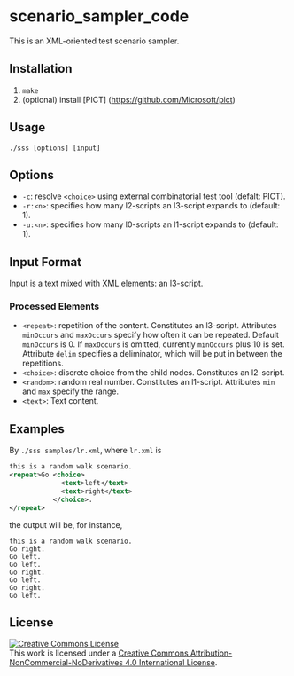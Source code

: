 # scenario_sampler_code
This is an XML-oriented test scenario sampler.

## Installation
1. `make`
2. (optional) install [PICT] (https://github.com/Microsoft/pict)

## Usage
`./sss [options] [input]`

## Options
- `-c`: resolve `<choice>` using external combinatorial test tool (defalt: PICT).
- `-r:<n>`: specifies how many l2-scripts an l3-script expands to (default: 1).
- `-u:<n>`: specifies how many l0-scripts an l1-script expands to (default: 1).

## Input Format
Input is a text mixed with XML elements: an l3-script.

### Processed Elements
- `<repeat>`:
  repetition of the content. Constitutes an l3-script.
  Attributes `minOccurs` and `maxOccurs` specify how often it can be repeated.
  Default `minOccurs` is 0. If `maxOccurs` is omitted, currently `minOccurs` plus 10 is set.
  Attribute `delim` specifies a deliminator, which will be put in between the repetitions.
- `<choice>`: discrete choice from the child nodes. Constitutes an l2-script.
- `<random>`:
  random real number. Constitutes an l1-script.
  Attributes `min` and `max` specify the range.
- `<text>`: Text content.

## Examples

By `./sss samples/lr.xml`, where `lr.xml` is
```xml
this is a random walk scenario.
<repeat>Go <choice>
             <text>left</text>
             <text>right</text>
           </choice>.
</repeat>
```
the output will be, for instance,

```
this is a random walk scenario.
Go right.
Go left.
Go left.
Go right.
Go left.
Go right.
Go left.
```

## License
<a rel="license" href="http://creativecommons.org/licenses/by-nc-nd/4.0/"><img alt="Creative Commons License" style="border-width:0" src="https://i.creativecommons.org/l/by-nc-nd/4.0/88x31.png" /></a><br />This work is licensed under a <a rel="license" href="http://creativecommons.org/licenses/by-nc-nd/4.0/">Creative Commons Attribution-NonCommercial-NoDerivatives 4.0 International License</a>.
